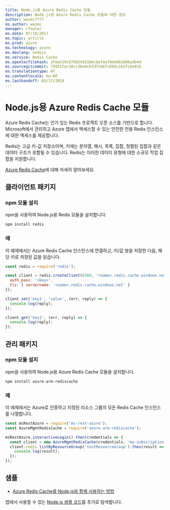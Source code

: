 ```yaml
---
title: Node.js용 Azure Redis Cache 모듈
description: Node.js용 Azure Redis Cache 모듈에 대한 참조
author: wesmc7777
ms.author: wesmc
manager: cfowler
ms.date: 07/18/2017
ms.topic: article
ms.prod: azure
ms.technology: azure
ms.devlang: nodejs
ms.service: Redis Cache
ms.openlocfilehash: afeee19cb79b54561b6cbef4a79de8b1606adb4d
ms.sourcegitcommit: 75051fec38cc3be4cb7d7cb6fc695c162fc0e91b
ms.translationtype: HT
ms.contentlocale: ko-KR
ms.lasthandoff: 05/17/2018
---
```

# <a name="azure-redis-cache-modules-for-nodejs"></a>Node.js용 Azure Redis Cache 모듈

Azure Redis Cache는 인기 있는 Redis 프로젝트 오픈 소스를 기반으로 합니다. Microsoft에서 관리하고 Azure 앱에서 액세스할 수 있는 안전한 전용 Redis 인스턴스에 대한 액세스를 제공합니다.

Redis는 고급 키-값 저장소이며, 키에는 문자열, 해시, 목록, 집합, 정렬된 집합과 같은 데이터 구조가 포함될 수 있습니다. Redis는 이러한 데이터 유형에 대한 소규모 작업 집합을 지원합니다.

[Azure Redis Cache](https://docs.microsoft.com/azure/redis-cache/)에 대해 자세히 알아보세요.

## <a name="client-package"></a>클라이언트 패키지

### <a name="install-the-npm-module"></a>npm 모듈 설치

npm을 사용하여 Node.js용 Redis 모듈을 설치합니다.

```bash
npm install redis
```

### <a name="example"></a>예

이 예제에서는 Azure Redis Cache 인스턴스에 연결하고, 키/값 쌍을 저장한 다음, 해당 키로 저장된 값을 읽습니다.

```javascript
const redis = require('redis');

const client = redis.createClient(6380, '<name>.redis.cache.windows.net', {
  auth_pass: '<key>',
  tls: { servername: '<name>.redis.cache.windows.net' }
});

client.set('key1', 'value', (err, reply) => {
  console.log(reply);
});

client.get('key1', (err, reply) => {
  console.log(reply);
});
```

## <a name="management-package"></a>관리 패키지

### <a name="install-the-npm-module"></a>npm 모듈 설치

npm을 사용하여 Node.js용 Azure Redis Cache 모듈을 설치합니다.

```bash
npm install azure-arm-rediscache
```

### <a name="example"></a>예

이 예제에서는 Azure로 인증하고 지정된 리소스 그룹의 모든 Redis Cache 인스턴스를 나열합니다.

```javascript
const msRestAzure = require('ms-rest-azure');
const AzureMgmtRedisCache = require('azure-arm-rediscache');

msRestAzure.interactiveLogin().then(credentials => {
  const client = new AzureMgmtRedisCache(credentials, 'my-subscription-id');
  client.redis.listByResourceGroup('testResourceGroup').then(result => {
    console.log(result);
  });
});
```


## <a name="samples"></a>샘플

* [Azure Redis Cache를 Node.js와 함께 사용하는 방법](https://docs.microsoft.com/azure/redis-cache/cache-nodejs-get-started)

앱에서 사용할 수 있는 [Node.js 샘플 코드](https://azure.microsoft.com/resources/samples/?platform=nodejs)를 추가로 탐색합니다.
